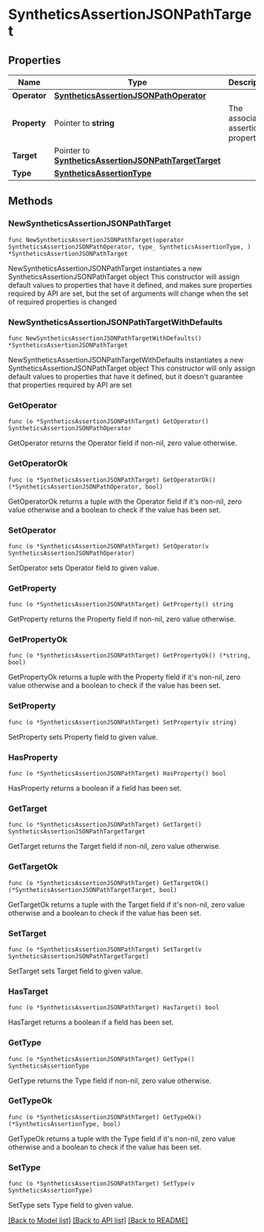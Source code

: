 # SyntheticsAssertionJSONPathTarget

## Properties

Name | Type | Description | Notes
------------ | ------------- | ------------- | -------------
**Operator** | [**SyntheticsAssertionJSONPathOperator**](SyntheticsAssertionJSONPathOperator.md) |  | 
**Property** | Pointer to **string** | The associated assertion property. | [optional] 
**Target** | Pointer to [**SyntheticsAssertionJSONPathTargetTarget**](SyntheticsAssertionJSONPathTargetTarget.md) |  | [optional] 
**Type** | [**SyntheticsAssertionType**](SyntheticsAssertionType.md) |  | 

## Methods

### NewSyntheticsAssertionJSONPathTarget

`func NewSyntheticsAssertionJSONPathTarget(operator SyntheticsAssertionJSONPathOperator, type_ SyntheticsAssertionType, ) *SyntheticsAssertionJSONPathTarget`

NewSyntheticsAssertionJSONPathTarget instantiates a new SyntheticsAssertionJSONPathTarget object
This constructor will assign default values to properties that have it defined,
and makes sure properties required by API are set, but the set of arguments
will change when the set of required properties is changed

### NewSyntheticsAssertionJSONPathTargetWithDefaults

`func NewSyntheticsAssertionJSONPathTargetWithDefaults() *SyntheticsAssertionJSONPathTarget`

NewSyntheticsAssertionJSONPathTargetWithDefaults instantiates a new SyntheticsAssertionJSONPathTarget object
This constructor will only assign default values to properties that have it defined,
but it doesn't guarantee that properties required by API are set

### GetOperator

`func (o *SyntheticsAssertionJSONPathTarget) GetOperator() SyntheticsAssertionJSONPathOperator`

GetOperator returns the Operator field if non-nil, zero value otherwise.

### GetOperatorOk

`func (o *SyntheticsAssertionJSONPathTarget) GetOperatorOk() (*SyntheticsAssertionJSONPathOperator, bool)`

GetOperatorOk returns a tuple with the Operator field if it's non-nil, zero value otherwise
and a boolean to check if the value has been set.

### SetOperator

`func (o *SyntheticsAssertionJSONPathTarget) SetOperator(v SyntheticsAssertionJSONPathOperator)`

SetOperator sets Operator field to given value.


### GetProperty

`func (o *SyntheticsAssertionJSONPathTarget) GetProperty() string`

GetProperty returns the Property field if non-nil, zero value otherwise.

### GetPropertyOk

`func (o *SyntheticsAssertionJSONPathTarget) GetPropertyOk() (*string, bool)`

GetPropertyOk returns a tuple with the Property field if it's non-nil, zero value otherwise
and a boolean to check if the value has been set.

### SetProperty

`func (o *SyntheticsAssertionJSONPathTarget) SetProperty(v string)`

SetProperty sets Property field to given value.

### HasProperty

`func (o *SyntheticsAssertionJSONPathTarget) HasProperty() bool`

HasProperty returns a boolean if a field has been set.

### GetTarget

`func (o *SyntheticsAssertionJSONPathTarget) GetTarget() SyntheticsAssertionJSONPathTargetTarget`

GetTarget returns the Target field if non-nil, zero value otherwise.

### GetTargetOk

`func (o *SyntheticsAssertionJSONPathTarget) GetTargetOk() (*SyntheticsAssertionJSONPathTargetTarget, bool)`

GetTargetOk returns a tuple with the Target field if it's non-nil, zero value otherwise
and a boolean to check if the value has been set.

### SetTarget

`func (o *SyntheticsAssertionJSONPathTarget) SetTarget(v SyntheticsAssertionJSONPathTargetTarget)`

SetTarget sets Target field to given value.

### HasTarget

`func (o *SyntheticsAssertionJSONPathTarget) HasTarget() bool`

HasTarget returns a boolean if a field has been set.

### GetType

`func (o *SyntheticsAssertionJSONPathTarget) GetType() SyntheticsAssertionType`

GetType returns the Type field if non-nil, zero value otherwise.

### GetTypeOk

`func (o *SyntheticsAssertionJSONPathTarget) GetTypeOk() (*SyntheticsAssertionType, bool)`

GetTypeOk returns a tuple with the Type field if it's non-nil, zero value otherwise
and a boolean to check if the value has been set.

### SetType

`func (o *SyntheticsAssertionJSONPathTarget) SetType(v SyntheticsAssertionType)`

SetType sets Type field to given value.



[[Back to Model list]](../README.md#documentation-for-models) [[Back to API list]](../README.md#documentation-for-api-endpoints) [[Back to README]](../README.md)


